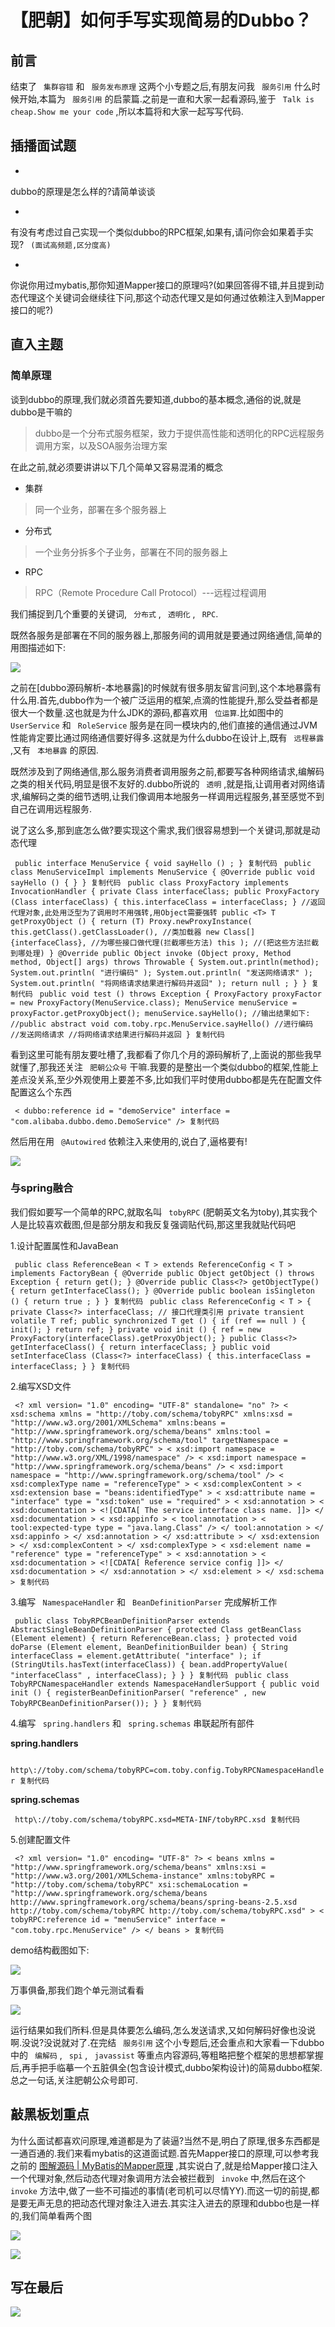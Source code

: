 # 【肥朝】如何手写实现简易的Dubbo？ #

## 前言 ##

结束了 ` 集群容错` 和 ` 服务发布原理` 这两个小专题之后,有朋友问我 ` 服务引用` 什么时候开始,本篇为 ` 服务引用` 的启蒙篇.之前是一直和大家一起看源码,鉴于 ` Talk is cheap.Show me your code` ,所以本篇将和大家一起写写代码.

## 插播面试题 ##

* 

dubbo的原理是怎么样的?请简单谈谈

* 

有没有考虑过自己实现一个类似dubbo的RPC框架,如果有,请问你会如果着手实现? ` (面试高频题,区分度高)`

* 

你说你用过mybatis,那你知道Mapper接口的原理吗?(如果回答得不错,并且提到动态代理这个关键词会继续往下问,那这个动态代理又是如何通过依赖注入到Mapper接口的呢?)

## 直入主题 ##

### 简单原理 ###

谈到dubbo的原理,我们就必须首先要知道,dubbo的基本概念,通俗的说,就是dubbo是干嘛的

> 
> 
> 
> dubbo是一个分布式服务框架，致力于提供高性能和透明化的RPC远程服务调用方案，以及SOA服务治理方案
> 
> 

在此之前,就必须要讲讲以下几个简单又容易混淆的概念

* 集群

> 
> 
> 
> 同一个业务，部署在多个服务器上
> 
> 

* 分布式

> 
> 
> 
> 一个业务分拆多个子业务，部署在不同的服务器上
> 
> 

* RPC

> 
> 
> 
> RPC（Remote Procedure Call Protocol）---远程过程调用
> 
> 

我们捕捉到几个重要的关键词, ` 分布式` , ` 透明化` , ` RPC`.

既然各服务是部署在不同的服务器上,那服务间的调用就是要通过网络通信,简单的用图描述如下:

![](https://user-gold-cdn.xitu.io/2019/5/6/16a8ac2cb3f54821?imageView2/0/w/1280/h/960/ignore-error/1)

之前在[dubbo源码解析-本地暴露]的时候就有很多朋友留言问到,这个本地暴露有什么用.首先,dubbo作为一个被广泛运用的框架,点滴的性能提升,那么受益者都是很大一个数量.这也就是为什么JDK的源码,都喜欢用 ` 位运算`.比如图中的 ` UserService` 和 ` RoleService` 服务是在同一模块内的,他们直接的通信通过JVM性能肯定要比通过网络通信要好得多.这就是为什么dubbo在设计上,既有 ` 远程暴露` ,又有 ` 本地暴露` 的原因.

既然涉及到了网络通信,那么服务消费者调用服务之前,都要写各种网络请求,编解码之类的相关代码,明显是很不友好的.dubbo所说的 ` 透明` ,就是指,让调用者对网络请求,编解码之类的细节透明,让我们像调用本地服务一样调用远程服务,甚至感觉不到自己在调用远程服务.

说了这么多,那到底怎么做?要实现这个需求,我们很容易想到一个关键词,那就是动态代理

` public interface MenuService { void sayHello () ; } 复制代码` ` public class MenuServiceImpl implements MenuService { @Override public void sayHello () { } } 复制代码` ` public class ProxyFactory implements InvocationHandler { private Class interfaceClass; public ProxyFactory (Class interfaceClass) { this.interfaceClass = interfaceClass; } //返回代理对象,此处用泛型为了调用时不用强转,用Object需要强转 public <T> T getProxyObject () { return (T) Proxy.newProxyInstance( this.getClass().getClassLoader(), //类加载器 new Class[]{interfaceClass}, //为哪些接口做代理(拦截哪些方法) this ); //(把这些方法拦截到哪处理) } @Override public Object invoke (Object proxy, Method method, Object[] args) throws Throwable { System.out.println(method); System.out.println( "进行编码" ); System.out.println( "发送网络请求" ); System.out.println( "将网络请求结果进行解码并返回" ); return null ; } } 复制代码` ` public void test () throws Exception { ProxyFactory proxyFactor = new ProxyFactory(MenuService.class); MenuService menuService = proxyFactor.getProxyObject(); menuService.sayHello(); //输出结果如下: //public abstract void com.toby.rpc.MenuService.sayHello() //进行编码 //发送网络请求 //将网络请求结果进行解码并返回 } 复制代码`

看到这里可能有朋友要吐槽了,我都看了你几个月的源码解析了,上面说的那些我早就懂了,那我还关注 ` 肥朝公众号` 干嘛.我要的是整出一个类似dubbo的框架,性能上差点没关系,至少外观使用上要差不多,比如我们平时使用dubbo都是先在配置文件配置这么个东西

` < dubbo:reference id = "demoService" interface = "com.alibaba.dubbo.demo.DemoService" /> 复制代码`

然后用在用 ` @Autowired` 依赖注入来使用的,说白了,逼格要有!

![](https://user-gold-cdn.xitu.io/2019/5/6/16a8ac2fd5eab028?imageView2/0/w/1280/h/960/ignore-error/1)

### 与spring融合 ###

我们假如要写一个简单的RPC,就取名叫 ` tobyRPC` (肥朝英文名为toby),其实我个人是比较喜欢截图,但是部分朋友和我反复强调贴代码,那这里我就贴代码吧

1.设计配置属性和JavaBean

` public class ReferenceBean < T > extends ReferenceConfig < T > implements FactoryBean { @Override public Object getObject () throws Exception { return get(); } @Override public Class<?> getObjectType() { return getInterfaceClass(); } @Override public boolean isSingleton () { return true ; } } 复制代码` ` public class ReferenceConfig < T > { private Class<?> interfaceClass; // 接口代理类引用 private transient volatile T ref; public synchronized T get () { if (ref == null ) { init(); } return ref; } private void init () { ref = new ProxyFactory(interfaceClass).getProxyObject(); } public Class<?> getInterfaceClass() { return interfaceClass; } public void setInterfaceClass (Class<?> interfaceClass) { this.interfaceClass = interfaceClass; } } 复制代码`

2.编写XSD文件

` <? xml version= "1.0" encoding= "UTF-8" standalone= "no" ?> < xsd:schema xmlns = "http://toby.com/schema/tobyRPC" xmlns:xsd = "http://www.w3.org/2001/XMLSchema" xmlns:beans = "http://www.springframework.org/schema/beans" xmlns:tool = "http://www.springframework.org/schema/tool" targetNamespace = "http://toby.com/schema/tobyRPC" > < xsd:import namespace = "http://www.w3.org/XML/1998/namespace" /> < xsd:import namespace = "http://www.springframework.org/schema/beans" /> < xsd:import namespace = "http://www.springframework.org/schema/tool" /> < xsd:complexType name = "referenceType" > < xsd:complexContent > < xsd:extension base = "beans:identifiedType" > < xsd:attribute name = "interface" type = "xsd:token" use = "required" > < xsd:annotation > < xsd:documentation > <![CDATA[ The service interface class name. ]]> </ xsd:documentation > < xsd:appinfo > < tool:annotation > < tool:expected-type type = "java.lang.Class" /> </ tool:annotation > </ xsd:appinfo > </ xsd:annotation > </ xsd:attribute > </ xsd:extension > </ xsd:complexContent > </ xsd:complexType > < xsd:element name = "reference" type = "referenceType" > < xsd:annotation > < xsd:documentation > <![CDATA[ Reference service config ]]> </ xsd:documentation > </ xsd:annotation > </ xsd:element > </ xsd:schema > 复制代码`

3.编写 ` NamespaceHandler` 和 ` BeanDefinitionParser` 完成解析工作

` public class TobyRPCBeanDefinitionParser extends AbstractSingleBeanDefinitionParser { protected Class getBeanClass (Element element) { return ReferenceBean.class; } protected void doParse (Element element, BeanDefinitionBuilder bean) { String interfaceClass = element.getAttribute( "interface" ); if (StringUtils.hasText(interfaceClass)) { bean.addPropertyValue( "interfaceClass" , interfaceClass); } } } 复制代码` ` public class TobyRPCNamespaceHandler extends NamespaceHandlerSupport { public void init () { registerBeanDefinitionParser( "reference" , new TobyRPCBeanDefinitionParser()); } } 复制代码`

4.编写 ` spring.handlers` 和 ` spring.schemas` 串联起所有部件

**spring.handlers**

` http\://toby.com/schema/tobyRPC=com.toby.config.TobyRPCNamespaceHandler 复制代码`

**spring.schemas**

` http\://toby.com/schema/tobyRPC.xsd=META-INF/tobyRPC.xsd 复制代码`

5.创建配置文件

` <? xml version= "1.0" encoding= "UTF-8" ?> < beans xmlns = "http://www.springframework.org/schema/beans" xmlns:xsi = "http://www.w3.org/2001/XMLSchema-instance" xmlns:tobyRPC = "http://toby.com/schema/tobyRPC" xsi:schemaLocation = "http://www.springframework.org/schema/beans http://www.springframework.org/schema/beans/spring-beans-2.5.xsd http://toby.com/schema/tobyRPC http://toby.com/schema/tobyRPC.xsd" > < tobyRPC:reference id = "menuService" interface = "com.toby.rpc.MenuService" /> </ beans > 复制代码`

demo结构截图如下:

![](https://user-gold-cdn.xitu.io/2019/5/6/16a8ac3295b0c0ca?imageView2/0/w/1280/h/960/ignore-error/1)

万事俱备,那我们跑个单元测试看看

![](https://user-gold-cdn.xitu.io/2019/5/6/16a8ac35ceb0e64f?imageView2/0/w/1280/h/960/ignore-error/1)

运行结果如我们所料.但是具体要怎么编码,怎么发送请求,又如何解码好像也没说啊.没说?没说就对了.在完结 ` 服务引用` 这个小专题后,还会重点和大家看一下dubbo中的 ` 编解码` , ` spi` , ` javassist` 等重点内容源码,等粗略把整个框架的思想都掌握后,再手把手临摹一个五脏俱全(包含设计模式,dubbo架构设计)的简易dubbo框架.总之一句话,关注肥朝公众号即可.

## 敲黑板划重点 ##

为什么面试都喜欢问原理,难道都是为了装逼?当然不是,明白了原理,很多东西都是一通百通的.我们来看mybatis的这道面试题.首先Mapper接口的原理,可以参考我之前的 [图解源码 | MyBatis的Mapper原理]( https://link.juejin.im?target=https%3A%2F%2Fmp.weixin.qq.com%2Fs%2FKi1f_mkoOkPMQiGbJWu4Sw ) ,其实说白了,就是给Mapper接口注入一个代理对象,然后动态代理对象调用方法会被拦截到 ` invoke` 中,然后在这个 ` invoke` 方法中,做了一些不可描述的事情(老司机可以尽情YY).而这一切的前提,都是要无声无息的把动态代理对象注入进去.其实注入进去的原理和dubbo也是一样的,我们简单看两个图

![](https://user-gold-cdn.xitu.io/2019/5/6/16a8ac37a00e2cfb?imageView2/0/w/1280/h/960/ignore-error/1)

![](https://user-gold-cdn.xitu.io/2019/5/6/16a8ac394eb426c1?imageView2/0/w/1280/h/960/ignore-error/1)

## 写在最后 ##

![](https://user-gold-cdn.xitu.io/2019/5/6/16a8ac3af00eed8c?imageView2/0/w/1280/h/960/ignore-error/1)